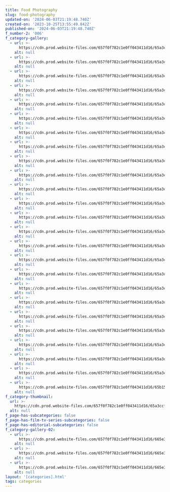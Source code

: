 ```yaml
---
title: Food Photography
slug: food-photography
updated-on: '2024-06-03T21:19:48.740Z'
created-on: '2023-10-25T13:55:49.842Z'
published-on: '2024-06-03T21:19:48.740Z'
f_number-2: '006'
f_category-gallery:
  - url: >-
      https://cdn.prod.website-files.com/657f0f782c1e0ff043411d16/65a3cd0ebb221c165d08508a_938A5365-standard.jpg
    alt: null
  - url: >-
      https://cdn.prod.website-files.com/657f0f782c1e0ff043411d16/65a3cd1cbb221c165d08577b_938A7617-standard.jpg
    alt: null
  - url: >-
      https://cdn.prod.website-files.com/657f0f782c1e0ff043411d16/65a3cd3337b6a1c4fad2388a_CrispySandwich_mayo2.jpg
    alt: null
  - url: >-
      https://cdn.prod.website-files.com/657f0f782c1e0ff043411d16/65a3cd27f0fb75ff655f873f_938A8120-standard.jpg
    alt: null
  - url: >-
      https://cdn.prod.website-files.com/657f0f782c1e0ff043411d16/65a3cd44d068c3c350a5ebca_938A5311-standard.jpg
    alt: null
  - url: >-
      https://cdn.prod.website-files.com/657f0f782c1e0ff043411d16/65a3cd62290ce3c73b53b244_938A7601-standard.jpg
    alt: null
  - url: >-
      https://cdn.prod.website-files.com/657f0f782c1e0ff043411d16/65a3cd7637b6a1c4fad2584e_938A5287-standard.jpg
    alt: null
  - url: >-
      https://cdn.prod.website-files.com/657f0f782c1e0ff043411d16/65a3cd82fc7fdb5d37892a51_938A5425-standard.jpg
    alt: null
  - url: >-
      https://cdn.prod.website-files.com/657f0f782c1e0ff043411d16/65a3cd8c73352e86a31a6400_938A5331-standard.jpg
    alt: null
  - url: >-
      https://cdn.prod.website-files.com/657f0f782c1e0ff043411d16/65a3cd93f0120c2cb44ca442_938A7634-standard.jpg
    alt: null
  - url: >-
      https://cdn.prod.website-files.com/657f0f782c1e0ff043411d16/65a3cd9dff2f9a1e1dc99549_938A8136-standard.jpg
    alt: null
  - url: >-
      https://cdn.prod.website-files.com/657f0f782c1e0ff043411d16/65a3cda6411a110327559ef8_938A5399-standard.jpg
    alt: null
  - url: >-
      https://cdn.prod.website-files.com/657f0f782c1e0ff043411d16/65a3cdaed04379c6e3782734_938A8168-standard.jpg
    alt: null
  - url: >-
      https://cdn.prod.website-files.com/657f0f782c1e0ff043411d16/65a3cdb9ff2f9a1e1dc9a58a_938A8626-standard.jpg
    alt: null
  - url: >-
      https://cdn.prod.website-files.com/657f0f782c1e0ff043411d16/65a3cdcabb221c165d08bda3_938A7978-standard.jpg
    alt: null
  - url: >-
      https://cdn.prod.website-files.com/657f0f782c1e0ff043411d16/65a3cde54d2aa04c790a8d8e_938A8494-standard.jpg
    alt: null
  - url: >-
      https://cdn.prod.website-files.com/657f0f782c1e0ff043411d16/65a3cdf80cdede4ab27249fc_938A5409-standard.jpg
    alt: null
  - url: >-
      https://cdn.prod.website-files.com/657f0f782c1e0ff043411d16/65a3ce0d0e2f09b58abb3841_938A8528-standard.jpg
    alt: null
  - url: >-
      https://cdn.prod.website-files.com/657f0f782c1e0ff043411d16/65a3ce1bdf2123b0631ed9ba_938A9001-standard.jpg
    alt: null
  - url: >-
      https://cdn.prod.website-files.com/657f0f782c1e0ff043411d16/65a3ce2e0d444dfb5d68b499_938A8491-standard.jpg
    alt: null
  - url: >-
      https://cdn.prod.website-files.com/657f0f782c1e0ff043411d16/65a3ce3bfc7fdb5d3789904c_938A8643-standard.jpg
    alt: null
  - url: >-
      https://cdn.prod.website-files.com/657f0f782c1e0ff043411d16/65a3ce4e4621b6acf822c75b_938A9029-standard.jpg
    alt: null
  - url: >-
      https://cdn.prod.website-files.com/657f0f782c1e0ff043411d16/65a3ce5e03bed5eb2fd00bb8_938A7682-standard.jpg
    alt: null
  - url: >-
      https://cdn.prod.website-files.com/657f0f782c1e0ff043411d16/65a3ce6973352e86a31adf71_938A8514-standard.jpg
    alt: null
  - url: >-
      https://cdn.prod.website-files.com/657f0f782c1e0ff043411d16/65b15a0570d5e50a5120a895_938A8034.JPG
    alt: null
f_category-thumbnail:
  url: >-
    https://cdn.prod.website-files.com/657f0f782c1e0ff043411d16/65a3ccfc824a9fd570f7bdee_938A7675-standard.jpg
  alt: null
f_page-has-subcategories: false
f_page-has-film-tv-series-subcategories: false
f_page-has-editorial-subcategories: false
f_category-gallery-02:
  - url: >-
      https://cdn.prod.website-files.com/657f0f782c1e0ff043411d16/665e336c5582fe256e0d6150_NH2A6171.JPG
    alt: null
  - url: >-
      https://cdn.prod.website-files.com/657f0f782c1e0ff043411d16/665e336caf903aa7ac175d19_NH2A6451.JPG
    alt: null
  - url: >-
      https://cdn.prod.website-files.com/657f0f782c1e0ff043411d16/665e336c544475bc3ec8f4f9_NH2A6514.JPG
    alt: null
layout: '[categories].html'
tags: categories
---
```



